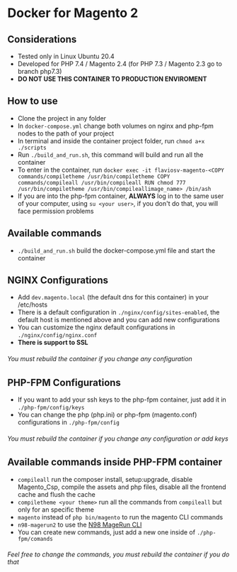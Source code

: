 # Docker for Magento 2

## Considerations

 - Tested only in Linux Ubuntu 20.4
 - Developed for PHP 7.4 / Magento 2.4 (for PHP 7.3 / Magento 2.3 go to branch php7.3)
 - **DO NOT USE THIS CONTAINER TO PRODUCTION ENVIROMENT**

## How to use

 - Clone the project in any folder
 - In ```docker-compose.yml``` change both volumes on nginx and php-fpm nodes to the path of your 
project
 - In terminal and inside the container project folder, run ```chmod a+x ./scripts```
 - Run ```./build_and_run.sh```, this command will build and run all the container
 - To enter in the container, run ```docker exec -it flaviosv-magento-<COPY commands/compiletheme /usr/bin/compiletheme
COPY commands/compileall /usr/bin/compileall
RUN chmod 777 /usr/bin/compiletheme /usr/bin/compileallimage_name> ​/bin/ash```
 - If you are into the php-fpm container, **ALWAYS** log in to the same user of your computer, using ```su <your user>```, if you don't do that, you will face permission problems


## Available commands 

 - ```./build_and_run.sh``` build the docker-compose.yml file and start the container

## NGINX Configurations

 - Add ```dev.magento.local``` (the default dns for this container) in your /etc/hosts
 - There is a default configuration in ```./nginx/config/sites-enabled```, the default host is mentioned above and you can add new configurations
 - You can customize the nginx default configurations in ```./nginx/config/nginx.conf```
 - **There is support to SSL**

###### You must rebuild the container if you change any configuration

## PHP-FPM Configurations

 - If you want to add your ssh keys to the php-fpm container, just add it in ```./php-fpm/config/keys```
 - You can change the php (php.ini) or php-fpm (magento.conf) configurations in ```./php-fpm/config```

###### You must rebuild the container if you change any configuration or add keys


## Available commands inside PHP-FPM container

 - ```compileall``` run the composer install, setup:upgrade, disable Magento_Csp, compile the assets and php files, disable all the frontend cache and flush the cache
 - ```compiletheme <your theme>``` run all the commands from ```compileall``` but only for an specific theme
 - ```magento``` instead of ```php bin/magento``` to run the magento CLI commands
 - ```n98-magerun2``` to use the [N98 MageRun CLI](https://github.com/netz98/n98-magerun2)
 - You can create new commands, just add a new one inside of ```./php-fpm/comands```
 

###### Feel free to change the commands, you must rebuild the container if you do that